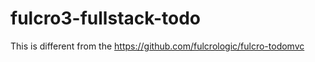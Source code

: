 # fulcro3-fullstack-todo

This is different from the https://github.com/fulcrologic/fulcro-todomvc 
